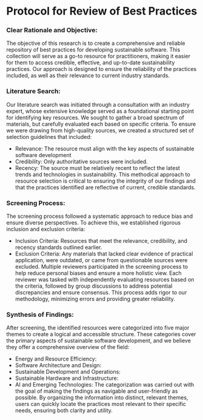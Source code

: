 # Protocol for Review of Best Practices

### Clear Rationale and Objective:
The objective of this research is to create a comprehensive and reliable repository of best practices for developing sustainable software. This collection will serve as a go-to resource for practitioners, making it easier for them to access credible, effective, and up-to-date sustainability practices. Our approach is designed to ensure the reliability of the practices included, as well as their relevance to current industry standards.

### Literature Search:
Our literature search was initiated through a consultation with an industry expert, whose extensive knowledge served as a foundational starting point for identifying key resources. We sought to gather a broad spectrum of materials, but carefully evaluated each based on specific criteria. To ensure we were drawing from high-quality sources, we created a structured set of selection guidelines that included:
- Relevance: The resource must align with the key aspects of sustainable software development
- Credibility: Only authoritative sources were included.
- Recency: The source must be relatively recent to reflect the latest trends and technologies in sustainability. 
This methodical approach to resource selection is critical to ensuring the integrity of our findings and that the practices identified are reflective of current, credible standards.

### Screening Process:
The screening process followed a systematic approach to reduce bias and ensure diverse perspectives. To achieve this, we established rigorous inclusion and exclusion criteria:
- Inclusion Criteria: Resources that meet the relevance, credibility, and recency standards outlined earlier.
- Exclusion Criteria: Any materials that lacked clear evidence of practical application, were outdated, or came from questionable sources were excluded.
Multiple reviewers participated in the screening process to help reduce personal biases and ensure a more holistic view. Each reviewer was tasked with independently evaluating resources based on the criteria, followed by group discussions to address potential discrepancies and ensure consensus. This process adds rigor to our methodology, minimizing errors and providing greater reliability.

### Synthesis of Findings:
After screening, the identified resources were categorized into five major themes to create a logical and accessible structure. These categories cover the primary aspects of sustainable software development, and we believe they offer a comprehensive overview of the field:
- Energy and Resource Efficiency: 
- Software Architecture and Design: 
- Sustainable Development and Operations: 
- Sustainable Hardware and Infrastructure: 
- AI and Emerging Technologies: 
The categorization was carried out with the goal of making the findings as navigable and user-friendly as possible. By organizing the information into distinct, relevant themes, users can quickly locate the practices most relevant to their specific needs, ensuring both clarity and utility.
